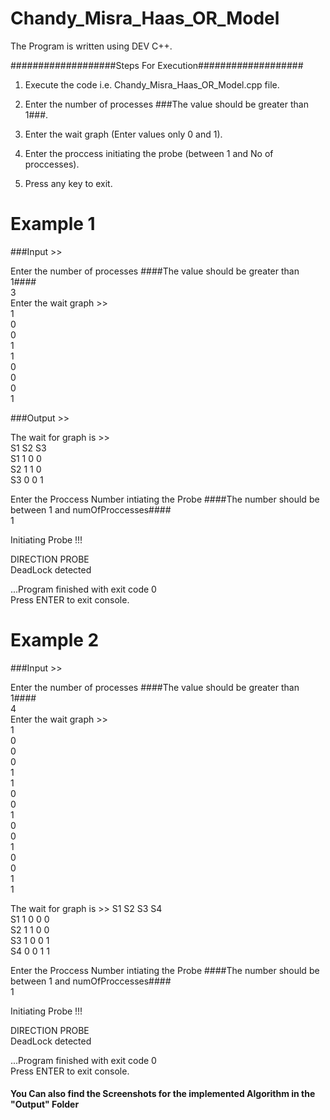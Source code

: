 # Chandy_Misra_Haas_OR_Model

The Program is written using DEV C++.


###################Steps For Execution###################

1. Execute the code i.e. Chandy_Misra_Haas_OR_Model.cpp file.

2. Enter the number of processes ###The value should be greater than 1###.

3. Enter the wait graph (Enter values only 0 and 1).

4. Enter the proccess initiating the probe (between 1 and No of proccesses).

5. Press any key to exit.

# Example 1

###Input >>

Enter the number of processes ####The value should be greater than 1####                                                                
3                                                                                                                                       
Enter the wait graph >>                                                                                                                 
1                                                                                                                                       
0                                                                                                                                       
0                                                                                                                                       
1                                                                                                                                       
1                                                                                                                                       
0                                                                                                                                       
0                                                                                                                                       
0                                                                                                                                       
1    


###Output >>
                                                                                                                                        
The wait for graph is >>                                                                                                                
        S1      S2      S3                                                                                                                                                                                                                                  
S1      1       0       0                                                                                                               
S2      1       1       0                                                                                                               
S3      0       0       1                                                                                                               
                                                                                                                                        
Enter the Proccess Number intiating the Probe ####The number should be between 1 and numOfProccesses####                                
1                                                                                                                                       
                                                                                                                                        
Initiating Probe !!!                                                                                                                    
                                                                                                                                        
DIRECTION       PROBE                                                                                                                   
DeadLock detected                                                                                                                       
                                                                                                                                        
...Program finished with exit code 0                                                                                                    
Press ENTER to exit console.           


# Example 2

###Input >>

Enter the number of processes ####The value should be greater than 1####                                                                
4                                                                                                                                       
Enter the wait graph >>                                                                                                                 
1                                                                                                                                       
0                                                                                                                                       
0                                                                                                                                       
0                                                                                                                                       
1                                                                                                                                       
1                                                                                                                                       
0                                                                                                                                       
0                                                                                                                                       
1                                                                                                                                       
0                                                                                                                                       
0                                                                                                                                       
1                                                                                                                                       
0                                                                                                                                       
0                                                                                                                                       
1                                                                                                                                       
1                                                                                                                                       
   


The wait for graph is >>
        S1      S2      S3      S4                                                                                                                                                                                                                   
S1      1       0       0       0                                                                                                       
S2      1       1       0       0                                                                                                       
S3      1       0       0       1                                                                                                       
S4      0       0       1       1                                                                                                       
                                                                                                                                        
Enter the Proccess Number intiating the Probe ####The number should be between 1 and numOfProccesses####                                
1                              

Initiating Probe !!!                                                                                                                    
                                                                                                                                        
DIRECTION       PROBE                                                                                                                   
DeadLock detected                                                                                                                       
                                                                                                                                        
...Program finished with exit code 0                                                                                                    
Press ENTER to exit console.           



#### You Can also find the Screenshots for the implemented Algorithm in the "Output" Folder



